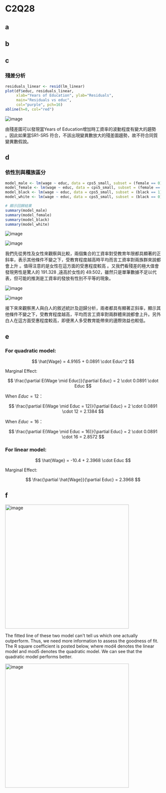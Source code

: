 # C2Q28
## a
## b
## c
### 殘差分析

```r
residuals_linear <- resid(lm_linear)
plot(df$educ, residuals_linear,
     xlab="Years of Education", ylab="Residuals",
     main="Residuals vs educ",
     col="purple", pch=16)
abline(h=0, col="red")

```

![image](https://github.com/user-attachments/assets/ee4f5d32-b17d-4cd1-b8d4-b2c301394404)

由殘差圖可以發現當Years of Education增加時工資率的波動程度有變大的趨勢 。因此如果當SR1-SR5 符合，不該出現變異數放大的殘差圖趨勢，故不符合同質變異數假說。

## d
### 依性別與種族區分

```r
model_male <- lm(wage ~ educ, data = cps5_small, subset = (female == 0)) 
model_female <- lm(wage ~ educ, data = cps5_small, subset = (female == 1)) 
model_black <- lm(wage ~ educ, data = cps5_small, subset = (black == 1)) 
model_white <- lm(wage ~ educ, data = cps5_small, subset = (black == 0)) 

# 顯示回歸結果 
summary(model_male) 
summary(model_female) 
summary(model_black) 
summary(model_white)

```
![image](https://github.com/user-attachments/assets/8beacecb-67e3-4eba-8ca2-3fcbeb9d4f73)

![image](https://github.com/user-attachments/assets/306d4996-3da2-4a64-b9c1-5ae26d76d873)

我們先從男性及女性來觀察與比較，兩個集合的工資率對受教育年限都具顯著的正斜率，表示其他條件不變之下，受教育程度越高時平均而言工資率對兩族群來說都會上升 。值得注意的是女性在這方面的受惠程度較高 。又我們看殘差的極大值會發現男性是驚人的 191.328 ,遠高於女性的 49.502，雖然只是單筆數據不足以代表，但可能的推測是工資率的發放有性別不平等的現象。

![image](https://github.com/user-attachments/assets/4473c79a-3714-4181-8854-2ba894716174)

![image](https://github.com/user-attachments/assets/d6b31f14-024d-40b7-b97b-5126f2b04076)

接下來來觀察黑人與白人的敘述統計及迴歸分析，兩者都具有顯著正斜率，顯示其他條件不變之下，受教育程度越高，平均而言工資率對兩群體來說都會上升。另外白人在這方面受惠程度較高，即便黑人多受教育能帶來的邊際效益也較低。


## e
### For quadratic model:

$$
\hat{Wage} = 4.9165 + 0.0891 \cdot Educ^2
$$

Marginal Effect:

$$
\frac{\partial E(Wage \mid Educ)}{\partial Educ} = 2 \cdot 0.0891 \cdot Educ
$$

When $Educ = 12$：

$$
\frac{\partial E(Wage \mid Educ = 12)}{\partial Educ} = 2 \cdot 0.0891 \cdot 12 = 2.1384
$$

When $Educ = 16$：

$$
\frac{\partial E(Wage \mid Educ = 16)}{\partial Educ} = 2 \cdot 0.0891 \cdot 16 = 2.8572
$$

### For linear model:

$$
\hat{Wage} = -10.4 + 2.3968 \cdot Educ
$$

Marginal Effect:

$$
\frac{\partial \hat{Wage}}{\partial Educ} = 2.3968
$$

## f

<img src="https://github.com/user-attachments/assets/192f6c11-16cf-4ab8-a832-284e5b46aba6" alt="image" width="400">

The fitted line of these two model can't tell us which one actually outperform.  Thus, we need more information to assess the goodness of fit. 
The R square coefficient is posted below, where mod4 denotes the linear model and mod5 denotes the quadratic model.
We can see that the quadratic model performs better.

<img src="https://github.com/user-attachments/assets/f0ca95ed-4e24-4802-9860-9edca584589e" alt="image" width="400">


